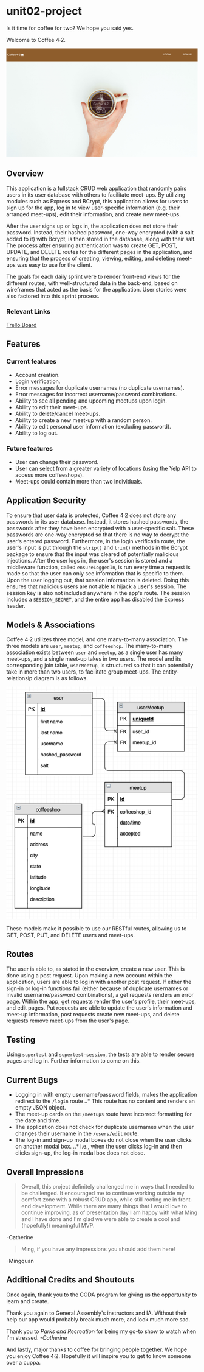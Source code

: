 # unit02-project

Is it time for coffee for two? We hope you said yes.

Welcome to Coffee 4&#183;2.

![Coffee 4&#183;2 landing page](https://github.com/cathua/project2/blob/master/Coffee42_LandingPage.png "Landing Page")

## Overview

This application is a fullstack CRUD web application that randomly pairs users in its user database with others to facilitate meet-ups. By utilizing modules such as Express and BCrypt, this application allows for users to sign up for the app, log in to view user-specific information (e.g. their arranged meet-ups), edit their information, and create new meet-ups.

After the user signs up or logs in, the application does not store their password. Instead, their hashed password, one-way encrypted (with a salt added to it) with Bcrypt, is then stored in the database, along with their salt. The process after ensuring authentication was to create GET, POST, UPDATE, and DELETE routes for the different pages in the application, and ensuring that the process of creating, viewing, editing, and deleting meet-ups was easy to use for the client.

The goals for each daily sprint were to render front-end views for the different routes, with well-structured data in the back-end, based on wireframes that acted as the basis for the application. User stories were also factored into this sprint process.

### Relevant Links

[Trello Board](https://trello.com/b/6A38AkBR/coffee42)

## Features

### Current features
* Account creation.
* Login verification.
* Error messages for duplicate usernames (no duplicate usernames).
* Error messages for incorrect username/password combinations.
* Ability to see all pending and upcoming meetups upon login.
* Ability to edit their meet-ups.
* Ability to delete/cancel meet-ups.
* Ability to create a new meet-up with a random person.
* Ability to edit personal user information (excluding password).
* Ability to log out.

### Future features
* User can change their password.
* User can select from a greater variety of locations (using the Yelp API to access more coffeeshops).
* Meet-ups could contain more than two individuals.

## Application Security

To ensure that user data is protected, Coffee 4&#183;2 does not store any passwords in its user database. Instead, it stores hashed passwords, the passwords after they have been encrypted with a user-specific salt. These passwords are one-way encrypted so that there is no way to decrypt the user's entered password. Furthermore, in the login verificatin route, the user's input is put through the `strip()` and `trim()` methods in the Bcrypt package to ensure that the input was cleared of potentially malicious injections. After the user logs in, the user's session is stored and a middleware function, called `ensureLoggedIn`, is run every time a request is made so that the user can only see information that is specific to them. Upon the user logging out, that session information is deleted. Doing this ensures that malicious users are not able to hijack a user's session. The session key is also not included anywhere in the app's route. The session includes a `SESSION_SECRET`, and the entire app has disabled the Express header.

## Models & Associations

Coffee 4&#183;2 utilizes three model, and one many-to-many association. The three models are `user`, `meetup`, and `coffeeshop`. The many-to-many association exists between `user` and `meetup`, as a single user has many meet-ups, and a single meet-up takes in two users. The model and its corresponding join table, `userMeetup`, is structured so that it can potentially take in more than two users, to facilitate group meet-ups. The entity-relationsip diagram is as follows.

![ERD](https://github.com/cathua/project2/blob/master/ERD.png "Entity-Relationship Diagram")

These models make it possible to use our RESTful routes, allowing us to GET, POST, PUT, and DELETE users and meet-ups.

## Routes

The user is able to, as stated in the overview, create a new user. This is done using a post request. Upon making a new account within the application, users are able to log in with another post request. If either the sign-in or log-in functions fail (either because of duplicate usernames or invalid username/password combinations), a get requests renders an error page. Within the app, get requests render the user's profile, their meet-ups, and edit pages. Put requests are able to update the user's information and meet-up information, post requests create new meet-ups, and delete requests remove meet-ups from the user's page.

## Testing

Using `supertest` and `supertest-session`, the tests are able to render secure pages and log in. Further information to come on this.

## Current Bugs

* Logging in with empty username/password fields, makes the application redirect to the `/login` route
..* This route has no content and renders an empty JSON object.
* The meet-up cards on the `/meetups` route have incorrect formatting for the date and time.
* The application does not check for duplicate usernames when the user changes their username in the `/users/edit` route.
* The log-in and sign-up modal boxes do not close when the user clicks on another modal box.
..* i.e., when the user clicks log-in and then clicks sign-up, the log-in modal box does not close.

## Overall Impressions

> Overall, this project definitely challenged me in ways that I needed to be challenged. It encouraged me to continue working outside my comfort zone with a robust CRUD app, while still rooting me in front-end development. While there are many things that I would love to continue improving, as of presentation day I am happy with what Ming and I have done and I'm glad we were able to create a cool and (hopefully!) meaningful MVP.

-Catherine

> Ming, if you have any impressions you should add them here!

-Mingquan

## Additional Credits and Shoutouts

Once again, thank you to the CODA program for giving us the opportunity to learn and create.

Thank you again to General Assembly's instructors and IA. Without their help our app would probably break much more, and look much more sad.

Thank you to _Parks and Recreation_ for being my go-to show to watch when I'm stressed. _-Catherine_

And lastly, major thanks to coffee for bringing people together. We hope you enjoy Coffee 4&#183;2. Hopefully it will inspire you to get to know someone over a cuppa.
